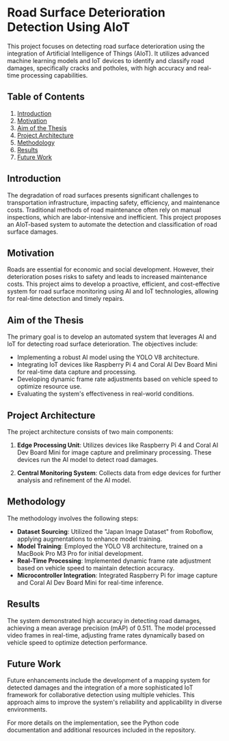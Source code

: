 # Road Surface Deterioration Detection Using AIoT

This project focuses on detecting road surface deterioration using the integration of Artificial Intelligence of Things (AIoT). It utilizes advanced machine learning models and IoT devices to identify and classify road damages, specifically cracks and potholes, with high accuracy and real-time processing capabilities.

## Table of Contents

1. [Introduction](#introduction)
2. [Motivation](#motivation)
3. [Aim of the Thesis](#aim-of-the-thesis)
4. [Project Architecture](#project-architecture)
5. [Methodology](#methodology)
6. [Results](#results)
7. [Future Work](#future-work)

## Introduction

The degradation of road surfaces presents significant challenges to transportation infrastructure, impacting safety, efficiency, and maintenance costs. Traditional methods of road maintenance often rely on manual inspections, which are labor-intensive and inefficient. This project proposes an AIoT-based system to automate the detection and classification of road surface damages.

## Motivation

Roads are essential for economic and social development. However, their deterioration poses risks to safety and leads to increased maintenance costs. This project aims to develop a proactive, efficient, and cost-effective system for road surface monitoring using AI and IoT technologies, allowing for real-time detection and timely repairs.

## Aim of the Thesis

The primary goal is to develop an automated system that leverages AI and IoT for detecting road surface deterioration. The objectives include:

- Implementing a robust AI model using the YOLO V8 architecture.
- Integrating IoT devices like Raspberry Pi 4 and Coral AI Dev Board Mini for real-time data capture and processing.
- Developing dynamic frame rate adjustments based on vehicle speed to optimize resource use.
- Evaluating the system's effectiveness in real-world conditions.

## Project Architecture

The project architecture consists of two main components:

1. **Edge Processing Unit**: Utilizes devices like Raspberry Pi 4 and Coral AI Dev Board Mini for image capture and preliminary processing. These devices run the AI model to detect road damages.

2. **Central Monitoring System**: Collects data from edge devices for further analysis and refinement of the AI model.

## Methodology

The methodology involves the following steps:

- **Dataset Sourcing**: Utilized the "Japan Image Dataset" from Roboflow, applying augmentations to enhance model training.
- **Model Training**: Employed the YOLO V8 architecture, trained on a MacBook Pro M3 Pro for initial development.
- **Real-Time Processing**: Implemented dynamic frame rate adjustment based on vehicle speed to maintain detection accuracy.
- **Microcontroller Integration**: Integrated Raspberry Pi for image capture and Coral AI Dev Board Mini for real-time inference.

## Results

The system demonstrated high accuracy in detecting road damages, achieving a mean average precision (mAP) of 0.511. The model processed video frames in real-time, adjusting frame rates dynamically based on vehicle speed to optimize detection performance.

## Future Work

Future enhancements include the development of a mapping system for detected damages and the integration of a more sophisticated IoT framework for collaborative detection using multiple vehicles. This approach aims to improve the system's reliability and applicability in diverse environments.

For more details on the implementation, see the Python code documentation and additional resources included in the repository.
